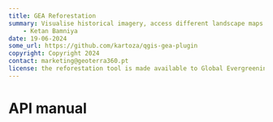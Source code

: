 ```yaml
---
title: GEA Reforestation
summary: Visualise historical imagery, access different landscape maps and generate reports for potential afforestation sites.
    - Ketan Bamniya
date: 19-06-2024
some_url: https://github.com/kartoza/qgis-gea-plugin
copyright: Copyright 2024
contact: marketing@geoterra360.pt
license: the reforestation tool is made available to Global Evergreening Global Alliance (GEA) under a non-exclusive, sub-licensable, perpetual, irrevocable, royalty-free licence. This which allows GEA to use and replicate the QGIS plugin and tool for the appointed project areas in Kenya, Uganda, and Malawi; and any other carbon offset future project areas managed, operated, and undertaken by GEA. The reforestation tool concept, functionality, and operations, as well as the physical QGIS plugin are covered, considered, and always remain the Intellectual Property of GT360.
---
```


# API manual
<!-- To Be Populated -->
